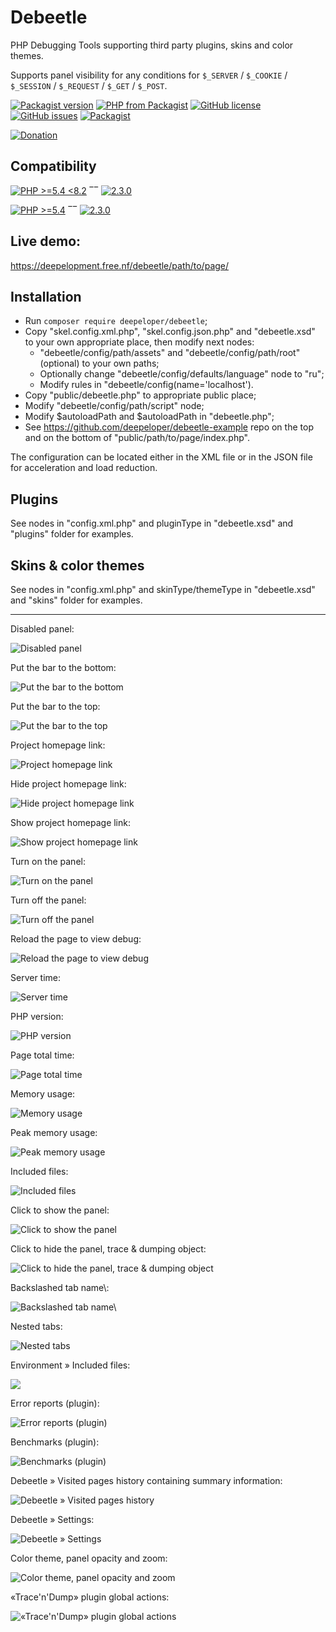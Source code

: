 # Debeetle
PHP Debugging Tools supporting third party plugins, skins and color themes.

Supports panel visibility for any conditions for `$_SERVER` / `$_COOKIE` / `$_SESSION` / `$_REQUEST` / `$_GET` / `$_POST`.

[![Packagist version](https://img.shields.io/packagist/v/deepeloper/debeetle)](https://packagist.org/packages/deepeloper/debeetle)
[![PHP from Packagist](https://img.shields.io/packagist/php-v/deepeloper/debeetle.svg)](http://php.net/)
[![GitHub license](https://img.shields.io/github/license/deepeloper/debeetle.svg)](https://github.com/deepeloper/debeetle/blob/main/LICENSE)
[![GitHub issues](https://img.shields.io/github/issues-raw/deepeloper/debeetle.svg)](https://github.com/deepeloper/debeetle/issues)
[![Packagist](https://img.shields.io/packagist/dt/deepeloper/debeetle.svg)](https://packagist.org/packages/deepeloper/debeetle)

[![Donation](https://img.shields.io/badge/Donation-Visa,%20MasterCard,%20Maestro,%20UnionPay,%20YooMoney,%20МИР-red)](https://yoomoney.ru/to/41001351141494)

## Compatibility
[![PHP >=5.4 <8.2](https://img.shields.io/badge/PHP-%3E=5.4%20%3C8.2-%237A86B8)]()
&oline;&oline;
[![2.3.0](https://img.shields.io/badge/Release-<1.4.000-%233fb950)](https://github.com/deepeloper/debeetle/releases/tag/2.3.0)

[![PHP >=5.4](https://img.shields.io/badge/PHP->=8.4-%237A86B8)]()
&oline;&oline;
[![2.3.0](https://img.shields.io/badge/Release->=1.4-%233fb950)](https://github.com/deepeloper/debeetle/releases/tag/1.4.0000)

## Live demo:
https://deepelopment.free.nf/debeetle/path/to/page/

## Installation
* Run `composer require deepeloper/debeetle`;
* Copy "skel.config.xml.php", "skel.config.json.php" and "debeetle.xsd" to your own appropriate place, then modify next nodes:
    * "debeetle/config/path/assets" and "debeetle/config/path/root" (optional) to your own paths;
    * Optionally change "debeetle/config/defaults/language" node to "ru";
    * Modify rules in "debeetle/config(name='localhost').
* Copy "public/debeetle.php" to appropriate public place;
* Modify "debeetle/config/path/script" node;
* Modify $autoloadPath and $autoloadPath in "debeetle.php";
* See https://github.com/deepeloper/debeetle-example repo on the top and on the bottom of "public/path/to/page/index.php". 

The configuration can be located either in the XML file or in the JSON file for acceleration and load reduction.

## Plugins
See <plugin/> nodes in "config.xml.php" and pluginType in "debeetle.xsd" and "plugins" folder for examples.  

## Skins &amp; color themes
See <skin/> nodes in "config.xml.php" and skinType/themeType in "debeetle.xsd" and "skins" folder for examples.

---
Disabled panel:

![Disabled panel](https://deepeloper.github.io/debeetle-media/images/01.png?1)

Put the bar to the bottom:

![Put the bar to the bottom](https://deepeloper.github.io/debeetle-media/images/02.png?1)

Put the bar to the top:

![Put the bar to the top](https://deepeloper.github.io/debeetle-media/images/03.png?1)

Project homepage link:

![Project homepage link](https://deepeloper.github.io/debeetle-media/images/04.png?1)

Hide project homepage link:

![Hide project homepage link](https://deepeloper.github.io/debeetle-media/images/05.png?1)

Show project homepage link:

![Show project homepage link](https://deepeloper.github.io/debeetle-media/images/06.png?1)

Turn on the panel:

![Turn on the panel](https://deepeloper.github.io/debeetle-media/images/07.png?1)

Turn off the panel:

![Turn off the panel](https://deepeloper.github.io/debeetle-media/images/08.png?1)

Reload the page to view debug:

![Reload the page to view debug](https://deepeloper.github.io/debeetle-media/images/09.png?1)

Server time:

![Server time](https://deepeloper.github.io/debeetle-media/images/10.png?1)

PHP version:

![PHP version](https://deepeloper.github.io/debeetle-media/images/11.png?1)

Page total time:

![Page total time](https://deepeloper.github.io/debeetle-media/images/12.png)

Memory usage:

![Memory usage](https://deepeloper.github.io/debeetle-media/images/13.png)

Peak memory usage:

![Peak memory usage](https://deepeloper.github.io/debeetle-media/images/14.png)

Included files:

![Included files](https://deepeloper.github.io/debeetle-media/images/15.png)

Click to show the panel:

![Click to show the panel](https://deepeloper.github.io/debeetle-media/images/16.png)

Click to hide the panel, trace &amp; dumping object:

![Click to hide the panel, trace &amp; dumping object](https://deepeloper.github.io/debeetle-media/images/17.png)

Backslashed tab name&bsol;:

![Backslashed tab name&bsol;](https://deepeloper.github.io/debeetle-media/images/18.png)

Nested tabs:

![Nested tabs](https://deepeloper.github.io/debeetle-media/images/19.png)

Environment &raquo; Included files:

![](https://deepeloper.github.io/debeetle-media/images/20.png)

Error reports (plugin):

![Error reports (plugin)](https://deepeloper.github.io/debeetle-media/images/21.png)

Benchmarks (plugin):

![Benchmarks (plugin)](https://deepeloper.github.io/debeetle-media/images/22.png)

Debeetle &raquo; Visited pages history containing summary information:

![Debeetle &raquo; Visited pages history](https://deepeloper.github.io/debeetle-media/images/23.png)

Debeetle &raquo; Settings:

![Debeetle &raquo; Settings](https://deepeloper.github.io/debeetle-media/images/24.png)

Color theme, panel opacity and zoom:

![Color theme, panel opacity and zoom](https://deepeloper.github.io/debeetle-media/images/25.png)

&laquo;Trace&apos;n&apos;Dump&raquo; plugin global actions:

![&laquo;Trace&apos;n&apos;Dump&raquo; plugin global actions](https://deepeloper.github.io/debeetle-media/images/26.png)
